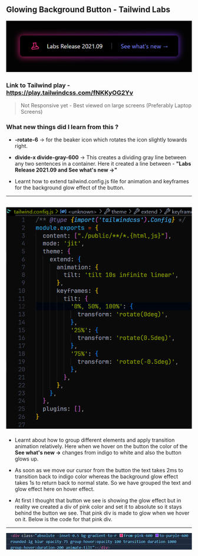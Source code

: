 ## Glowing Background Button - Tailwind Labs
![Output Image](image-1.png)
### Link to Tailwind play - https://play.tailwindcss.com/fNKKyOG2Yv

> Not Responsive yet - Best viewed on large screens (Preferably Laptop Screens)

### What new things did I learn from this ?
*  **-rotate-6** &rarr; for the beaker icon which rotates the icon slightly towards right.

*  **divide-x divide-gray-600** &rarr; This creates a dividing gray line between any two sentences in a container. Here it created a line between - **"Labs Release 2021.09 and See what's new &rarr;"**

* Learnt how to extend tailwind.config.js file for animation and keyframes for the background glow effect of the button.
---
![tailwind.config.js file](image.png)
---
* Learnt about how to group different elements and apply transition animation relatively. Here when we hover on the button the color of the **See what's new &rarr;** changes from indigo to white and also the button glows up.
   
* As soon as we move our cursor from the button the text takes 2ms to transition back to indigo color whereas the background glow effect takes 1s to return back to normal state. So we have grouped the text and glow effect here on hover effect.

* At first I thought that button we see is showing the glow effect but in reality we created a div of pink color and set it to absolute so it stays behind the button we see. That pink div is made to glow when we hover on it. Below is the code for that pink div.
---
![Alt text](image-2.png)
